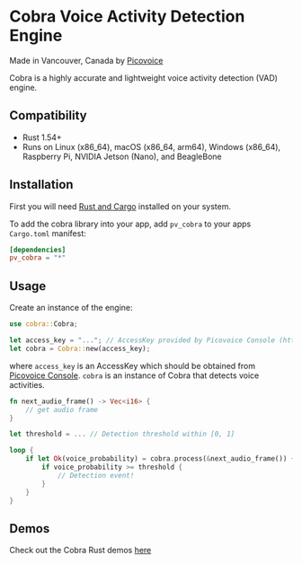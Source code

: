 # Cobra Voice Activity Detection Engine

Made in Vancouver, Canada by [Picovoice](https://picovoice.ai)

Cobra is a highly accurate and lightweight voice activity detection (VAD) engine.

## Compatibility

- Rust 1.54+
- Runs on Linux (x86_64), macOS (x86_64, arm64), Windows (x86_64), Raspberry Pi, NVIDIA Jetson (Nano), and BeagleBone

## Installation
First you will need [Rust and Cargo](https://rustup.rs/) installed on your system.

To add the cobra library into your app, add `pv_cobra` to your apps `Cargo.toml` manifest:
```toml
[dependencies]
pv_cobra = "*"
```

## Usage

Create an instance of the engine:

```rust
use cobra::Cobra;

let access_key = "..."; // AccessKey provided by Picovoice Console (https://picovoice.ai/console/)
let cobra = Cobra::new(access_key);
```
where `access_key` is an AccessKey which should be obtained from [Picovoice Console](https://picovoice.ai/console/). `cobra` is an instance of Cobra that detects voice activities.

```rust
fn next_audio_frame() -> Vec<i16> {
    // get audio frame
}

let threshold = ... // Detection threshold within [0, 1]

loop {
    if let Ok(voice_probability) = cobra.process(&next_audio_frame()) {
        if voice_probability >= threshold {
            // Detection event!
        }
    }
}
```

## Demos

Check out the Cobra Rust demos [here](/demo/rust)
